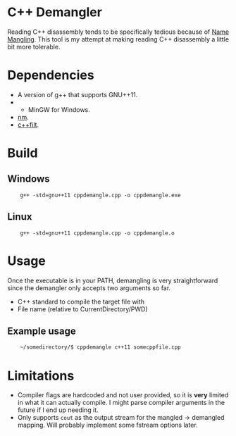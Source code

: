 # C++ Demangler
Reading C++ disassembly tends to be specifically tedious because of [Name Mangling](https://en.wikipedia.org/wiki/Name_mangling). This
tool is my attempt at making reading C++ disassembly a little bit more tolerable.

# Dependencies
- A version of g++ that supports GNU++11.
- - MinGW for Windows.
- [nm](https://sourceware.org/binutils/docs/binutils/nm.html).
- [c++filt](https://sourceware.org/binutils/docs/binutils/c_002b_002bfilt.html).

# Build
## Windows
```
    g++ -std=gnu++11 cppdemangle.cpp -o cppdemangle.exe
```

## Linux
```
    g++ -std=gnu++11 cppdemangle.cpp -o cppdemangle.o
```

# Usage
Once the executable is in your PATH, demangling is very straightforward since the demangler only accepts two arguments so far.
- C++ standard to compile the target file with
- File name (relative to CurrentDirectory/PWD)

## Example usage
```bash
    ~/somedirectory/$ cppdemangle c++11 somecppfile.cpp
```
# Limitations
- Compiler flags are hardcoded and not user provided, so it is **very** limited in what it can actually compile. I might 
    parse compiler arguments in the future if I end up needing it. 
- Only supports `cout` as the output stream for the mangled -> demangled mapping. Will probably implement some fstream options later.
